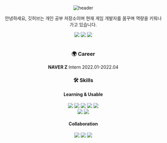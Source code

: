 <div align=center>
  
  ![header](https://capsule-render.vercel.app/api?type=waving&color=0:0BA8FF,100:C687FF&customColorList=0,2,2,5,30&text=Hi,%20I'm%20SeungHyun%20👋&fontColor=FFFFFF&animation=twinkling&fontSize=35&fontAlignY=40&fontAlign=50&height=250)

안녕하세요, 깃허브는 개인 공부 저장소이며 현재 게임 개발자를 꿈꾸며 역량을 키워나가고 있습니다.


<div align=center>
   <a href="https://velog.io/@strurao"><img src="https://img.shields.io/badge/velog%20-11B48A?style=flat-square&logo=Vimeo&logoColor=white&link=https://velog.io/@strurao"/></a>
  <a href="https://cooperative-ease-f50.notion.site/329b71fb7d9141c7bd94d092d72f6089?pvs=4"><img src="https://img.shields.io/badge/notion-000000?style=flat-square&logo=notion%2B%2B?&logoColor=white&link=https://cooperative-ease-f50.notion.site/329b71fb7d9141c7bd94d092d72f6089?pvs=4"/></a>
  <a href="https://www.youtube.com/@strurao"><img src="https://img.shields.io/badge/youtube-FF0000?style=flat-square&logo=youtube&logoColor=white&link=https://www.youtube.com/@strurao"/></a>
</div>

  

#
### 🌍 Career
**NAVER Z** Intern 2022.01-2022.04
### 🛠 Skills
#### Learning & Usable
<div align=center>
  <img src="https://img.shields.io/badge/c++-00599C?style=flat-square&logo=c%2B%2B&logoColor=white">
  <img src="https://img.shields.io/badge/-c%23-000000?style=flat-square&logo=Csharp&logoColor=white">
  <img src="https://img.shields.io/badge/typescript-3178C6?style=flat-square&logo=typescript&logoColor=white">
  <img src="https://img.shields.io/badge/python-3776AB?style=flat-square&logo=python&logoColor=white"> 
  <img src="https://img.shields.io/badge/rust-000000?style=flat-square&logo=rust&logoColor=white">
 <br>
  <img src="https://img.shields.io/badge/unreal engine-0E1128?style=flat-square&logo=unreal engine&logoColor=white">
  <img src="https://img.shields.io/badge/unity-002244?style=flat-square&logo=unity&logoColor=white">
  <br>
</div>

#### Collaboration
<div align=center>
  <img src="https://img.shields.io/badge/slack-4A154B?style=flat-square&logo=slack&logoColor=white">
  <img src="https://img.shields.io/badge/github-181717?style=flat-square&logo=github&logoColor=white">
  <img src="https://img.shields.io/badge/git-F05032?style=flat-square&logo=git&logoColor=white">
  <br>


</div>

